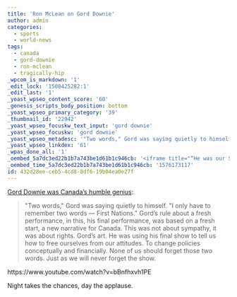 ```yaml
---
title: 'Ron McLean on Gord Downie'
author: admin
categories:
  - sports
  - world-news
tags:
  - canada
  - gord-downie
  - ron-mclean
  - tragically-hip
_wpcom_is_markdown: '1'
_edit_lock: '1508425282:1'
_edit_last: '1'
_yoast_wpseo_content_score: '60'
_genesis_scripts_body_position: bottom
_yoast_wpseo_primary_category: '39'
_thumbnail_id: '22942'
_yoast_wpseo_focuskw_text_input: 'gord downie'
_yoast_wpseo_focuskw: 'gord downie'
_yoast_wpseo_metadesc: '"Two words," Gord was saying quietly to himself. "I only have to remember two words — First Nations." Gord’s rule about a fresh performance.'
_yoast_wpseo_linkdex: '61'
_wpas_done_all: '1'
_oembed_5a7dc3ed22b1b7a743be1d61b1c946cb: '<iframe title="“He was our Shakespeare:” Ron MacLean remembers Gord Downie" width="700" height="394" src="https://www.youtube.com/embed/bBnfhxvh1PE?feature=oembed" frameborder="0" allow="accelerometer; autoplay; encrypted-media; gyroscope; picture-in-picture" allowfullscreen></iframe>'
_oembed_time_5a7dc3ed22b1b7a743be1d61b1c946cb: '1576173117'
id: 432d28ee-ceb5-4cd8-8df6-19b04ea0e27f
---
```

<p><a href="http://www.sportsnet.ca/hockey/nhl/gord-downie-canadas-humble-genius/">Gord Downie was Canada’s humble genius</a>:</p>
<blockquote><p>
  "Two words," Gord was saying quietly to himself. "I only have to remember two words — First Nations." Gord’s rule about a fresh performance, in this, his final performance, was based on a fresh start, a new narrative for Canada. This was not about sympathy, it was about rights. Gord’s art. He was using his final show to tell us how to free ourselves from our attitudes. To change policies conceptually and financially. None of us should forget those two words. Just as we will never forget the show.
</p></blockquote>
<p>https://www.youtube.com/watch?v=bBnfhxvh1PE</p>
<p>Night takes the chances, day the applause.</p>
